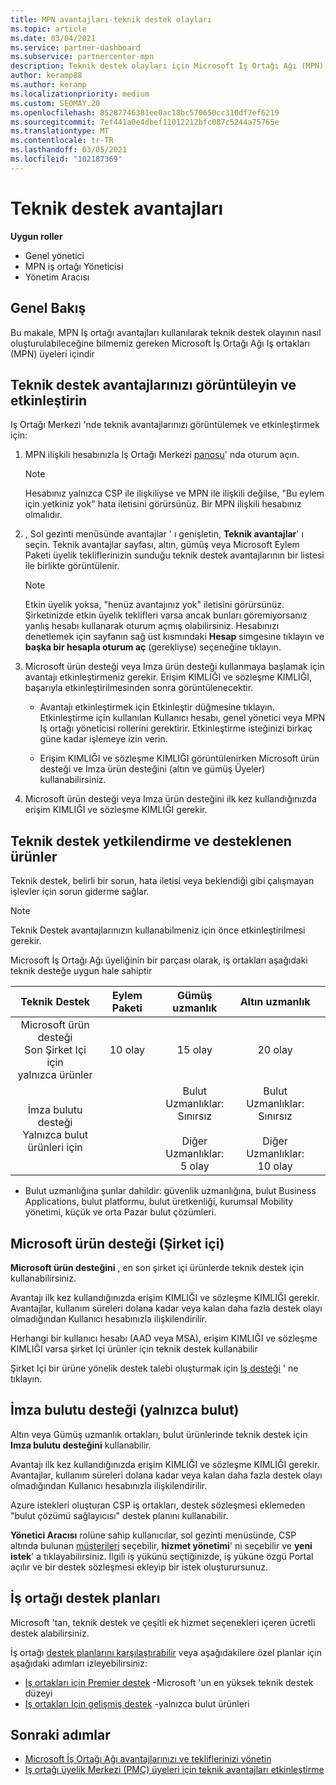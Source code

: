 ```yaml
---
title: MPN avantajları-teknik destek olayları
ms.topic: article
ms.date: 03/04/2021
ms.service: partner-dashboard
ms.subservice: partnercenter-mpn
description: Teknik destek olayları için Microsoft İş Ortağı Ağı (MPN) avantajları hakkında bilgi edinin
author: keramp88
ms.author: keramp
ms.localizationpriority: medium
ms.custom: SEOMAY.20
ms.openlocfilehash: 85287746381ee0ac18bc570650cc310df7ef6219
ms.sourcegitcommit: 7ef441a0e4dbef11012212bfc087c5244a75765e
ms.translationtype: MT
ms.contentlocale: tr-TR
ms.lasthandoff: 03/05/2021
ms.locfileid: "102187369"
---
```

# <a name="technical-support-benefits"></a>Teknik destek avantajları

**Uygun roller**
-   Genel yönetici 
-   MPN iş ortağı Yöneticisi 
-   Yönetim Aracısı 

## <a name="overview"></a>Genel Bakış

Bu makale, MPN Iş ortağı avantajları kullanılarak teknik destek olayının nasıl oluşturulabileceğine bilmemiz gereken Microsoft İş Ortağı Ağı Iş ortakları (MPN) üyeleri içindir

## <a name="view-and-activate-your-technical-support-benefits"></a>Teknik destek avantajlarınızı görüntüleyin ve etkinleştirin 

Iş Ortağı Merkezi 'nde teknik avantajlarınızı görüntülemek ve etkinleştirmek için:

1. MPN ilişkili hesabınızla Iş Ortağı Merkezi [panosu](https://partner.microsoft.com/dashboard)' nda oturum açın. 
    > [!NOTE]
    > Hesabınız yalnızca CSP ile ilişkiliyse ve MPN ile ilişkili değilse, "Bu eylem için yetkiniz yok" hata iletisini görürsünüz. Bir MPN ilişkili hesabınız olmalıdır.

2. , Sol gezinti menüsünde avantajlar ' ı genişletin, **Teknik avantajlar**' ı seçin. Teknik avantajlar sayfası, altın, gümüş veya Microsoft Eylem Paketi üyelik tekliflerinizin sunduğu teknik destek avantajlarının bir listesi ile birlikte görüntülenir. 

    > [!NOTE]
    >Etkin üyelik yoksa, "henüz avantajınız yok" iletisini görürsünüz. Şirketinizde etkin üyelik teklifleri varsa ancak bunları göremiyorsanız yanlış hesabı kullanarak oturum açmış olabilirsiniz. Hesabınızı denetlemek için sayfanın sağ üst kısmındaki **Hesap** simgesine tıklayın ve **başka bir hesapla oturum aç** (gerekliyse) seçeneğine tıklayın.

3. Microsoft ürün desteği veya Imza ürün desteği kullanmaya başlamak için avantajı etkinleştirmeniz gerekir. Erişim KIMLIĞI ve sözleşme KIMLIĞI, başarıyla etkinleştirilmesinden sonra görüntülenecektir. 

    -   Avantajı etkinleştirmek için Etkinleştir düğmesine tıklayın. Etkinleştirme için kullanılan Kullanıcı hesabı, genel yönetici veya MPN Iş ortağı yöneticisi rollerini gerektirir. Etkinleştirme isteğinizi birkaç güne kadar işlemeye izin verin. 

    - Erişim KIMLIĞI ve sözleşme KIMLIĞI görüntülenirken Microsoft ürün desteği ve Imza ürün desteğini (altın ve gümüş Üyeler) kullanabilirsiniz. 

 4. Microsoft ürün desteği veya Imza ürün desteğini ilk kez kullandığınızda erişim KIMLIĞI ve sözleşme KIMLIĞI gerekir.  

## <a name="technical-support-entitlement-and-supported-products"></a>Teknik destek yetkilendirme ve desteklenen ürünler

Teknik destek, belirli bir sorun, hata iletisi veya beklendiği gibi çalışmayan işlevler için sorun giderme sağlar.

> [!NOTE]
> Teknik Destek avantajlarınızın kullanabilmeniz için önce etkinleştirilmesi gerekir. 

Microsoft İş Ortağı Ağı üyeliğinin bir parçası olarak, iş ortakları aşağıdaki teknik desteğe uygun hale sahiptir


|                           Teknik Destek                          |  Eylem Paketi |                                      Gümüş uzmanlık                                      |                                        Altın uzmanlık                                        |   |
|:--------------------------------------------------------------------:|:------------:|:-------------------------------------------------------------------------------------------:|:---------------------------------------------------------------------------------------------:|:-:|
| Microsoft ürün desteği<br>Son Şirket Içi için <br>yalnızca ürünler | 10 olay | 15 olay                                                                                | 20 olay                                                                                  |   |
| İmza bulutu desteği<br>Yalnızca bulut ürünleri için                   |              | Bulut Uzmanlıklar:<br>Sınırsız<br>         <br>Diğer Uzmanlıklar:<br>5 olay         | Bulut Uzmanlıklar:<br>Sınırsız<br>          <br>Diğer Uzmanlıklar:<br>10 olay   



* Bulut uzmanlığına şunlar dahildir: güvenlik uzmanlığına, bulut Business Applications, bulut platformu, bulut üretkenliği, kurumsal Mobility yönetimi, küçük ve orta Pazar bulut çözümleri.

## <a name="microsoft-product-support-on-premises"></a>Microsoft ürün desteği (Şirket içi)

**Microsoft ürün desteğini** , en son şirket içi ürünlerde teknik destek için kullanabilirsiniz. 

Avantajı ilk kez kullandığınızda erişim KIMLIĞI ve sözleşme KIMLIĞI gerekir. Avantajlar, kullanım süreleri dolana kadar veya kalan daha fazla destek olayı olmadığından Kullanıcı hesabınızla ilişkilendirilir.

Herhangi bir kullanıcı hesabı (AAD veya MSA), erişim KIMLIĞI ve sözleşme KIMLIĞI varsa şirket Içi ürünler için teknik destek kullanabilir

Şirket Içi bir ürüne yönelik destek talebi oluşturmak için [Iş desteği](https://support.serviceshub.microsoft.com/supportforbusiness/create) ' ne tıklayın.

## <a name="signature-cloud-support-cloud-only"></a>İmza bulutu desteği (yalnızca bulut)

Altın veya Gümüş uzmanlık ortakları, bulut ürünlerinde teknik destek için **Imza bulutu desteğini** kullanabilir. 

Avantajı ilk kez kullandığınızda erişim KIMLIĞI ve sözleşme KIMLIĞI gerekir. Avantajlar, kullanım süreleri dolana kadar veya kalan daha fazla destek olayı olmadığından Kullanıcı hesabınızla ilişkilendirilir.

Azure istekleri oluşturan CSP iş ortakları, destek sözleşmesi eklemeden "bulut çözümü sağlayıcısı" destek planını kullanabilir.

**Yönetici Aracısı** rolüne sahip kullanıcılar, sol gezinti menüsünde, CSP altında bulunan [müşterileri](https://partner.microsoft.com/commerce/customers/list) seçebilir, **hizmet yönetimi**' ni seçebilir ve **yeni istek**' a tıklayabilirsiniz.  İlgili iş yükünü seçtiğinizde, iş yüküne özgü Portal açılır ve bir destek sözleşmesi ekleyip bir istek oluşturursunuz.

## <a name="partner-support-plans"></a>İş ortağı destek planları

Microsoft 'tan, teknik destek ve çeşitli ek hizmet seçenekleri içeren ücretli destek alabilirsiniz. 

İş ortağı [destek planlarını karşılaştırabilir](https://partner.microsoft.com/support/partnersupport) veya aşağıdakilere özel planlar için aşağıdaki adımları izleyebilirsiniz:

- [Iş ortakları için Premier destek](https://partner.microsoft.com/support/microsoft-services-premier-support) -Microsoft 'un en yüksek teknik destek düzeyi
- [Iş ortakları Için gelişmiş destek](https://partner.microsoft.com/support/advanced-cloud-support) -yalnızca bulut ürünleri


## <a name="next-steps"></a>Sonraki adımlar

- [Microsoft İş Ortağı Ağı avantajlarınızı ve tekliflerinizi yönetin](manage-your-partner-network-benefits.md)
- [Iş ortağı üyelik Merkezi (PMC) üyeleri için teknik avantajları etkinleştirme](partner-membership-center-tech-benefits-activate.md)
